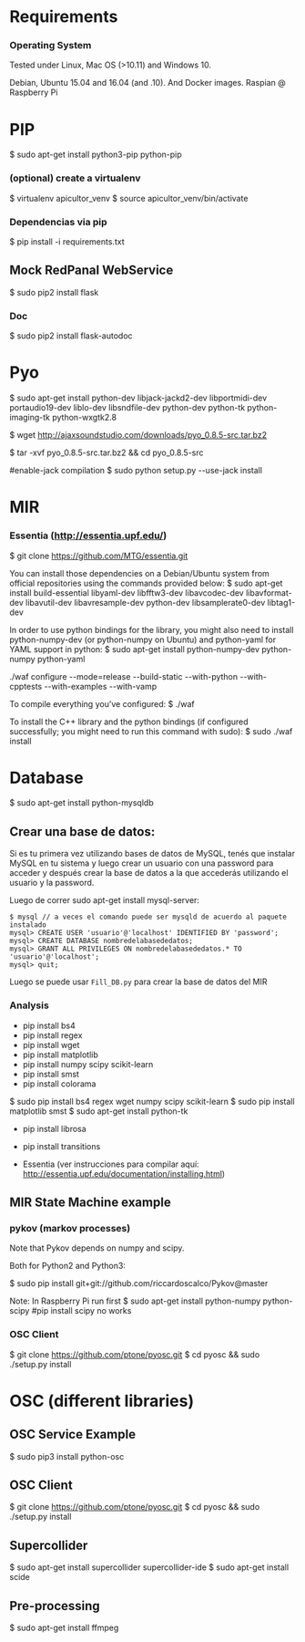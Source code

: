 # Requirements

### Operating System
Tested under Linux, Mac OS (>10.11) and Windows 10.

Debian, Ubuntu 15.04 and 16.04 (and .10). And Docker images.
Raspian @ Raspberry Pi

# PIP 
$ sudo apt-get install python3-pip python-pip

### (optional) create a virtualenv
$ virtualenv apicultor_venv
$ source apicultor_venv/bin/activate

### Dependencias via pip
$ pip install -i requirements.txt

## Mock RedPanal WebService 

$ sudo pip2 install flask

### Doc

$ sudo pip2 install flask-autodoc

# Pyo
$ sudo apt-get install python-dev libjack-jackd2-dev libportmidi-dev portaudio19-dev liblo-dev libsndfile-dev python-dev python-tk python-imaging-tk python-wxgtk2.8

$ wget http://ajaxsoundstudio.com/downloads/pyo_0.8.5-src.tar.bz2

$ tar -xvf pyo_0.8.5-src.tar.bz2 && cd pyo_0.8.5-src

#enable-jack compilation
$ sudo python setup.py --use-jack install


# MIR

### Essentia (http://essentia.upf.edu/)

$ git clone https://github.com/MTG/essentia.git

You can install those dependencies on a Debian/Ubuntu system from official repositories using the commands provided below:
$ sudo apt-get install build-essential libyaml-dev libfftw3-dev libavcodec-dev libavformat-dev libavutil-dev libavresample-dev python-dev libsamplerate0-dev libtag1-dev

In order to use python bindings for the library, you might also need to install python-numpy-dev (or python-numpy on Ubuntu) and python-yaml for YAML support in python:
$ sudo apt-get install python-numpy-dev python-numpy python-yaml

./waf configure --mode=release --build-static --with-python --with-cpptests --with-examples --with-vamp 

To compile everything you’ve configured:
$ ./waf

To install the C++ library and the python bindings (if configured successfully; you might need to run this command with sudo):
$ sudo ./waf install

# Database
$ sudo apt-get install python-mysqldb

## Crear una base de datos:

Si es tu primera vez utilizando bases de datos de MySQL, tenés que instalar MySQL en tu sistema y luego crear un usuario con una password para acceder y después crear la base de datos a la que accederás utilizando el usuario y la password.

Luego de correr sudo apt-get install mysql-server:
```
$ mysql // a veces el comando puede ser mysqld de acuerdo al paquete instalado
mysql> CREATE USER 'usuario'@'localhost' IDENTIFIED BY 'password';
mysql> CREATE DATABASE nombredelabasededatos;
mysql> GRANT ALL PRIVILEGES ON nombredelabasededatos.* TO 'usuario'@'localhost';
mysql> quit;
```

Luego se puede usar `Fill_DB.py` para crear la base de datos del MIR


### Analysis
* pip install bs4
* pip install regex
* pip install wget
* pip install matplotlib
* pip install numpy scipy scikit-learn
* pip install smst
* pip install colorama

$ sudo pip install bs4 regex wget numpy scipy scikit-learn 
$ sudo pip install matplotlib smst
$ sudo apt-get install python-tk

* pip install librosa
* pip install transitions

* Essentia (ver instrucciones para compilar aquí: http://essentia.upf.edu/documentation/installing.html)

## MIR State Machine example

### pykov (markov processes)
Note that Pykov depends on numpy and scipy.

Both for Python2 and Python3:

$ sudo pip install git+git://github.com/riccardoscalco/Pykov@master 

Note: In Raspberry Pi run first $ sudo apt-get install python-numpy python-scipy #pip install scipy no works

### OSC Client
$ git clone https://github.com/ptone/pyosc.git
$ cd pyosc && sudo ./setup.py install


# OSC (different libraries)

## OSC Service Example
$ sudo pip3 install python-osc

## OSC Client
$ git clone https://github.com/ptone/pyosc.git
$ cd pyosc && sudo ./setup.py install

## Supercollider

$ sudo apt-get install supercollider supercollider-ide
$ sudo apt-get install scide 

## Pre-processing

$ sudo apt-get install ffmpeg

